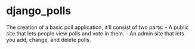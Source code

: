# django_polls
 The creation of a basic poll application, it’ll consist of two parts:  - A public site that lets people view polls and vote in them. - An admin site that lets you add, change, and delete polls.
